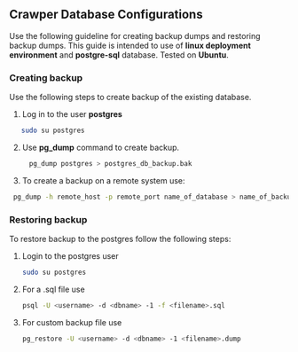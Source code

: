 ## Crawper Database Configurations
Use the following guideline for creating backup dumps and restoring backup dumps. 
This guide is intended to use of **linux deployment environment** and **postgre-sql** database.
Tested on **Ubuntu**.

### Creating backup
Use the following steps to create backup of the existing database.
   1. Log in to the user **postgres**
   ```bash
      sudo su postgres  
   ```
   2. Use **pg_dump** command to create backup.
   ```bash
        pg_dump postgres > postgres_db_backup.bak
   ```
   3. To create a backup on a remote system use:
   ```bash
    pg_dump -h remote_host -p remote_port name_of_database > name_of_backup_file
   ```
### Restoring backup
To restore backup to the postgres follow the following steps:
1. Login to the postgres user
    ```bash
    sudo su postgres
    ```
2. For a .sql file use
    ```bash
    psql -U <username> -d <dbname> -1 -f <filename>.sql   
    ```
3. For custom backup file use
    ```bash
    pg_restore -U <username> -d <dbname> -1 <filename>.dump
    ```